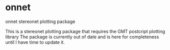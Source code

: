 # onnet
onnet stereonet plotting package

This is a stereonet plotting package that requires the GMT postcript plotting library
The package is currently out of date and is here for completeness until I have time to update it.
